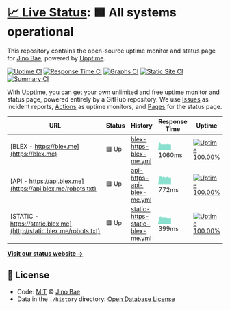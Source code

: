 # [📈 Live Status](https://status.blex.me): <!--live status--> **🟩 All systems operational**

This repository contains the open-source uptime monitor and status page for [Jino Bae](https://blex.me/@baealex), powered by [Upptime](https://github.com/upptime/upptime).

[![Uptime CI](https://github.com/koj-co/upptime/workflows/Uptime%20CI/badge.svg)](https://github.com/koj-co/upptime/actions?query=workflow%3A%22Uptime+CI%22)
[![Response Time CI](https://github.com/koj-co/upptime/workflows/Response%20Time%20CI/badge.svg)](https://github.com/koj-co/upptime/actions?query=workflow%3A%22Response+Time+CI%22)
[![Graphs CI](https://github.com/koj-co/upptime/workflows/Graphs%20CI/badge.svg)](https://github.com/koj-co/upptime/actions?query=workflow%3A%22Graphs+CI%22)
[![Static Site CI](https://github.com/koj-co/upptime/workflows/Static%20Site%20CI/badge.svg)](https://github.com/koj-co/upptime/actions?query=workflow%3A%22Static+Site+CI%22)
[![Summary CI](https://github.com/koj-co/upptime/workflows/Summary%20CI/badge.svg)](https://github.com/koj-co/upptime/actions?query=workflow%3A%22Summary+CI%22)

With [Upptime](https://upptime.js.org), you can get your own unlimited and free uptime monitor and status page, powered entirely by a GitHub repository. We use [Issues](https://github.com/baealex/upptime/issues) as incident reports, [Actions](https://github.com/baealex/upptime/actions) as uptime monitors, and [Pages](https://status.blex.me) for the status page.

<!--start: status pages-->
<!-- This summary is generated by Upptime (https://github.com/upptime/upptime) -->
<!-- Do not edit this manually, your changes will be overwritten -->

| URL                                                                 | Status | History                                                                                                                      | Response Time                                                                                    | Uptime                                                                                                                                                                                                                                      |
| ------------------------------------------------------------------- | ------ | ---------------------------------------------------------------------------------------------------------------------------- | ------------------------------------------------------------------------------------------------ | ------------------------------------------------------------------------------------------------------------------------------------------------------------------------------------------------------------------------------------------- |
| [BLEX - https://blex.me](https://blex.me)                           | 🟩 Up  | [blex-https-blex-me.yml](https://github.com/baealex/upptime/commits/master/history/blex-https-blex-me.yml)                   | <img alt="Response time graph" src="./graphs/blex-https-blex-me.png" height="20"> 1060ms         | [![Uptime 100.00%](https://img.shields.io/endpoint?url=https%3A%2F%2Fraw.githubusercontent.com%2Fbaealex%2Fupptime%2Fmaster%2Fapi%2Fblex-https-blex-me%2Fuptime.json)](https://status.blex.me/history/blex-https-blex-me)                   |
| [API - https://api.blex.me](https://api.blex.me/robots.txt)         | 🟩 Up  | [api-https-api-blex-me.yml](https://github.com/baealex/upptime/commits/master/history/api-https-api-blex-me.yml)             | <img alt="Response time graph" src="./graphs/api-https-api-blex-me.png" height="20"> 772ms       | [![Uptime 100.00%](https://img.shields.io/endpoint?url=https%3A%2F%2Fraw.githubusercontent.com%2Fbaealex%2Fupptime%2Fmaster%2Fapi%2Fapi-https-api-blex-me%2Fuptime.json)](https://status.blex.me/history/api-https-api-blex-me)             |
| [STATIC - https://static.blex.me](http://static.blex.me/robots.txt) | 🟩 Up  | [static-https-static-blex-me.yml](https://github.com/baealex/upptime/commits/master/history/static-https-static-blex-me.yml) | <img alt="Response time graph" src="./graphs/static-https-static-blex-me.png" height="20"> 399ms | [![Uptime 100.00%](https://img.shields.io/endpoint?url=https%3A%2F%2Fraw.githubusercontent.com%2Fbaealex%2Fupptime%2Fmaster%2Fapi%2Fstatic-https-static-blex-me%2Fuptime.json)](https://status.blex.me/history/static-https-static-blex-me) |

<!--end: status pages-->

[**Visit our status website →**](https://status.blex.me)

## 📄 License

- Code: [MIT](./LICENSE) © [Jino Bae](https://blex.me/@baealex)
- Data in the `./history` directory: [Open Database License](https://opendatacommons.org/licenses/odbl/1-0/)
